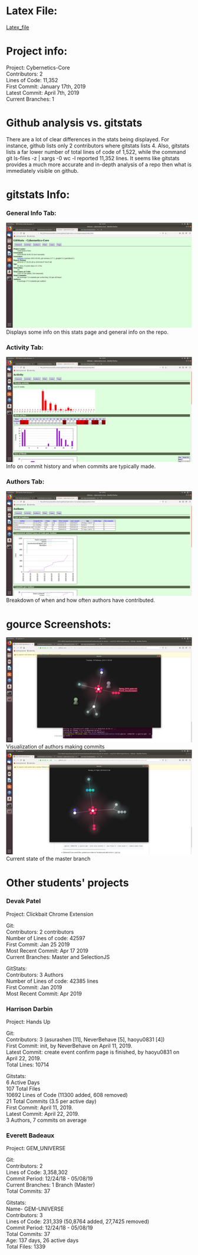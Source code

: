 # Latex File:
[Latex_file](documents/OSS_Lab_3.pdf)
# Project info:
Project: Cybernetics-Core\
Contributors: 2\
Lines of Code: 11,352\
First Commit: January 17th, 2019\
Latest Commit: April 7th, 2019\
Current Branches: 1
# Github analysis vs. gitstats
There are a lot of clear differences in the stats being displayed. For instance, github lists only 2 contributors where gitstats lists 4. Also, gitstats lists a far lower number of total lines of code of 1,522, while the command git ls-files -z | xargs -0 wc -l reported 11,352 lines. It seems like gitstats provides a much more accurate and in-depth analysis of a repo then what is immediately visible on github. 
# gitstats Info:
### General Info Tab:
![General_Info](images/cybernetics_general.png)
Displays some info on this stats page and general info on the repo.
### Activity Tab:
![Activity_Tab](images/cybernetics_activity.png)
Info on commit history and when commits are typically made.
### Authors Tab:
![Authors_Tab](images/cybernetics_authors.png)
Breakdown of when and how often authors have contributed.
# gource Screenshots:
![Screenshot1](images/cybernetics_gource1.png)
Visualization of authors making commits
![Screenshot2](images/cybernetics_gource2.png)
Current state of the master branch
# Other students' projects
### Devak Patel

Project: Clickbait Chrome Extension
 
Git:\
Contributors: 2 contributors\
Number of Lines of code: 42597\
First Commit: Jan 25 2019\
Most Recent Commit: Apr 17 2019\
Current Branches: Master and SelectionJS
 
GitStats:\
Contributors: 3 Authors\
Number of Lines of code: 42385 lines\
First Commit: Jan 2019\
Most Recent Commit: Apr 2019

### Harrison Darbin

Project: Hands Up

Git:\
Contributors: 3 (asurashen [11], NeverBehave [5], haoyu0831 [4])\
First Commit: init, by NeverBehave on April 11, 2019.\
Latest Commit: create event confirm page is finished, by haoyu0831 on April 22, 2019.\
Total Lines: 10714

Gitstats:\
6 Active Days\
107 Total Files\
10692 Lines of Code (11300 added, 608 removed)\
21 Total Commits (3.5 per active day)\
First Commit: April 11, 2019.\
Latest Commit: April 22, 2019.\
3 Authors, 7 commits on average

### Everett Badeaux

Project: GEM_UNIVERSE

Git:\
Contributors: 2\
Lines of Code: 3,358,302\
Commit Period: 12/24/18 - 05/08/19\
Current Branches: 1 Branch (Master)\
Total Commits: 37
 
Gitstats:\
Name- GEM-UNIVERSE\
Contributors: 3\
Lines of Code: 231,339 (50,8764 added, 27,7425 removed)\
Commit Period: 12/24/18 - 05/08/19\
Total Commits: 37\
Age: 137 days, 26 active days\
Total Files: 1339

